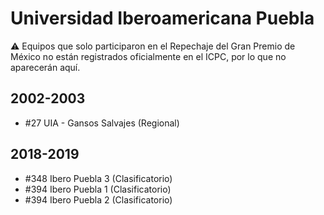 # Universidad Iberoamericana Puebla

:warning: Equipos que solo participaron en el Repechaje del Gran Premio de México no están registrados oficialmente en el ICPC, por lo que no aparecerán aquí.

## 2002-2003

- #27 UIA - Gansos Salvajes (Regional)

## 2018-2019

- #348 Ibero Puebla 3 (Clasificatorio)
- #394 Ibero Puebla 1 (Clasificatorio)
- #394 Ibero Puebla 2 (Clasificatorio)


